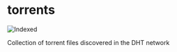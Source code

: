 torrents 
========
![Indexed](https://img.shields.io/badge/indexed-187869-blue)

Collection of torrent files discovered in the DHT network
